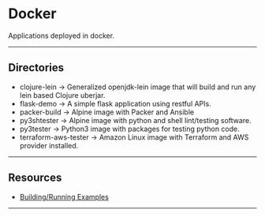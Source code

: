 # Docker

Applications deployed in docker.

----

## Directories

* clojure-lein -> Generalized openjdk-lein image that will build and run any lein based Clojure uberjar.
* flask-demo -> A simple flask application using restful APIs.
* packer-build -> Alpine image with Packer and Ansible
* py3shtester -> Alpine image with python and shell lint/testing software.
* py3tester -> Python3 image with packages for testing python code.
* terraform-aws-tester -> Amazon Linux image with Terraform and AWS provider installed.

----

## Resources

* [Building/Running Examples](https://gist.github.com/wdhowe/fd58191bfc81f5eeca854201f24624ec)

----

